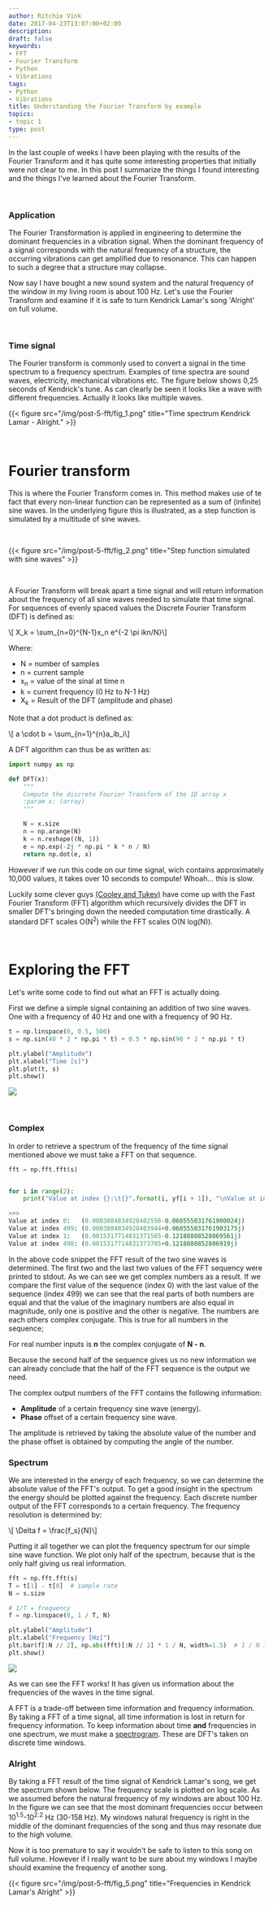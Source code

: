 ```yaml
---
author: Ritchie Vink
date: 2017-04-23T13:07:00+02:00
description: 
draft: false
keywords:
- FFT
- Fourier Transform
- Python
- Vibrations
tags:
- Python
- Vibrations
title: Understanding the Fourier Transform by example
topics:
- topic 1
type: post
---
```



In the last couple of weeks I have been playing with the results of the Fourier Transform and it has quite some interesting properties that initially were not clear to me. In this post I summarize the things I found interesting and the things I've learned about the Fourier Transform. 

<br/>

### Application
The Fourier Transformation is applied in engineering to determine the dominant frequencies in a vibration signal. When the dominant frequency of a signal corresponds with the natural frequency of a structure, the occurring vibrations can get amplified due to resonance. This can happen to such a degree that a structure may collapse.

Now say I have bought a new sound system and the natural frequency of the window in my living room is about 100 Hz. Let's use the Fourier Transform and examine if it is safe to turn Kendrick Lamar's song 'Alright' on full volume.

<br/>

### Time signal
The Fourier transform is commonly used to convert a signal in the time spectrum to a frequency spectrum. Examples of time spectra are sound waves, electricity, mechanical vibrations etc. The figure below shows 0,25 seconds of Kendrick's tune. As can clearly be seen it looks like a wave with different frequencies. Actually it looks like multiple waves.

{{< figure src="/img/post-5-fft/fig_1.png" title="Time spectrum Kendrick Lamar - Alright." >}}

<br/>

# Fourier transform
This is where the Fourier Transform comes in. This method makes use of te fact that every non-linear function can be represented as a sum of (infinite) sine waves. In the underlying figure this is illustrated, as a step function is simulated by a multitude of sine waves.

<br/>

{{< figure src="/img/post-5-fft/fig_2.png" title="Step function simulated with sine waves" >}}

<br/>

A Fourier Transform will break apart a time signal and will return information about the frequency of all sine waves needed to simulate that time signal. For sequences of evenly spaced values the Discrete Fourier Transform (DFT) is defined as:

<div>\[ X_k = \sum_{n=0}^{N-1}x_n  e^{-2 \pi ikn/N}\] </div>

Where:

 * N = number of samples
 * n = current sample
 * x<sub>n</sub> = value of the sinal at time n
 * k = current frequency (0 Hz to N-1 Hz)
 * X<sub>k</sub> = Result of the DFT (amplitude and phase)

Note that a dot product is defined as:

<div>\[ a \cdot b = \sum_{n=1}^{n}a_ib_i\] </div>

A DFT algorithm can thus be as written as:

```python
import numpy as np

def DFT(x):
    """
    Compute the discrete Fourier Transform of the 1D array x
    :param x: (array)
    """

    N = x.size
    n = np.arange(N)
    k = n.reshape((N, 1))
    e = np.exp(-2j * np.pi * k * n / N)
    return np.dot(e, x)
```

However if we run this code on our time signal, wich contains approximately 10,000 values, it takes over 10 seconds to compute! Whoah... this is slow. 

Luckily some clever guys [(Cooley and Tukey)](https://en.wikipedia.org/wiki/Cooley%E2%80%93Tukey_FFT_algorithm) have come up with the Fast Fourier Transform (FFT) algorithm which recursively divides the DFT in smaller DFT's bringing down the needed computation time drastically. A standard DFT scales O(N<sup>2</sup>) while the FFT scales O(N log(N)).

<br/>

# Exploring the FFT

Let's write some code to find out what an FFT is actually doing.

First we define a simple signal containing an addition of two sine waves. One with a frequency of 40 Hz and one with a frequency of 90 Hz.

```python
t = np.linspace(0, 0.5, 500)
s = np.sin(40 * 2 * np.pi * t) + 0.5 * np.sin(90 * 2 * np.pi * t)

plt.ylabel("Amplitude")
plt.xlabel("Time [s]")
plt.plot(t, s)
plt.show()
```

![](/img/post-5-fft/fig_3.png)

</br>


### Complex
In order to retrieve a spectrum of the frequency of the time signal mentioned above we must take a FFT on that sequence.

```python
fft = np.fft.fft(s)


for i in range(2):
    print("Value at index {}:\t{}".format(i, yf[i + 1]), "\nValue at index {}:\t{}".format(yf.size -1 - i, yf[-1 - i]))

>>>
Value at index 0:	(0.0003804834928402556-0.060555031761900024j) 
Value at index 499:	(0.0003804834928403944+0.060555031761903175j)
Value at index 1:	(0.0015317714831371565-0.12188808528069561j) 
Value at index 498:	(0.0015317714831373785+0.1218880852806919j)
```

In the above code snippet the FFT result of the two sine waves is determined. The first two and the last two values of the FFT sequency were printed to stdout. As we can see we get complex numbers as a result. If we compare the first value of the sequence (index 0) with the last value of the sequence (index 499) we can see that the real parts of both numbers are equal and that the value of the imaginary numbers are also equal in magnitude, only one is positive and the other is negative. The numbers are each others complex conjugate. This is true for all numbers in the sequence;

For real number inputs is <strong>n</strong> the complex conjugate of <strong>N - n</strong>.

Because the second half of the sequence gives us no new information we can already conclude that the half of the FFT sequence is the output we need.

The complex output numbers of the FFT contains the following information:

 * <strong>Amplitude</strong> of a certain frequency sine wave (energy).
 * <strong>Phase</strong> offset of a certain frequency sine wave.

The amplitude is retrieved by taking the absolute value of the number and the phase offset is obtained by computing the angle of the number.

### Spectrum
We are interested in the energy of each frequency, so we can determine the absolute value of the FFT's output. To get a good insight in the spectrum the energy should be plotted against the frequency. Each discrete number output of the FFT corresponds to a certain frequency. The frequency resolution is determined by:

<div>\[ \Delta f = \frac{f_s}{N}\] </div>

Putting it all together we can plot the frequency spectrum for our simple sine wave function. We plot only half of the spectrum, because that is the only half giving us real information. 

```python
fft = np.fft.fft(s)
T = t[1] - t[0]  # sample rate
N = s.size

# 1/T = frequency
f = np.linspace(0, 1 / T, N)

plt.ylabel("Amplitude")
plt.xlabel("Frequency [Hz]")
plt.bar(f[:N // 2], np.abs(fft)[:N // 2] * 1 / N, width=1.5)  # 1 / N is a normalization factor
plt.show()
```

![](/img/post-5-fft/fig_4.png)

As we can see the FFT works! It has given us information about the frequencies of the waves in the time signal. 

A FFT is a trade-off between time information and frequency information. By taking a FFT of a time signal, all time information is lost in return for frequency information. To keep information about time <strong>and</strong> frequencies in one spectrum, we must make a [spectrogram](https://en.wikipedia.org/wiki/Spectrogram). These are DFT's taken on discrete time windows.

### Alright

By taking a FFT result of the time signal of Kendrick Lamar's song, we get the spectrum shown below. The frequency scale is plotted on log scale. As we assumed before the natural frequency of my windows are about 100 Hz. In the figure we can see that the most dominant frequencies occur between 10<sup>1.5</sup>-10<sup>2.2</sup> Hz (30-158 Hz). My windows natural frequency is right in the middle of the dominant frequencies of the song and thus may resonate due to the high volume. 

Now it is too premature to say it wouldn't be safe to listen to this song on full volume. However if I really want to be sure about my windows I maybe should examine the frequency of another song.

{{< figure src="/img/post-5-fft/fig_5.png" title="Frequencies in Kendrick Lamar's Alright" >}}


<script type="text/javascript" async
  src="https://cdnjs.cloudflare.com/ajax/libs/mathjax/2.7.1/MathJax.js?config=TeX-MML-AM_CHTML">
</script>

